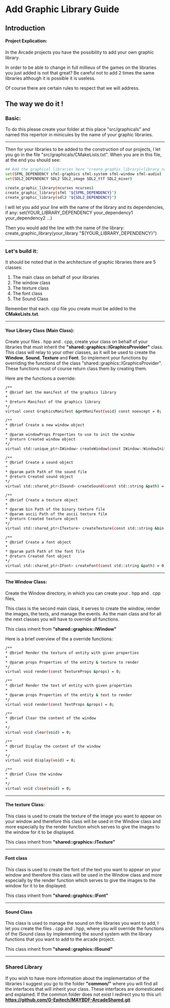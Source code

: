 # Add Graphic Library Guide
## Introduction
#### Project Explication:

In the Arcade projects you have the possibility to add your own graphic library.

In order to be able to change in full millieux of the games on the libraries you just added is not that great?
Be careful not to add 2 times the same libraries although it is possible it is useless.

Of course there are certain rules to respect that we will address.

## The way we do it !

### Basic:

To do this please create your folder at this place "src/graphicals" and named
this repertoir in minicules by the name of your graphic libraries.

------------

Then for your libraries to be added to the construction of our projects,
I let you go in the file "src/graphicals/CMakeLists.txt".
When you are in this file, at the end you should see:

```bash
## Add the graphical libraries here "create_graphic_library(<library_name>)"
set(SFML_DEPENDENCY sfml-graphics sfml-system sfml-window sfml-audio)
set(SDL2_DEPENDENCY SDL2 SDL2_image SDL2_ttf SDL2_mixer)

create_graphic_library(ncurses ncurses)
create_graphic_library(sfml "${SFML_DEPENDENCY}")
create_graphic_library(sdl2 "${SDL2_DEPENDENCY}")
```

I will let you add your line with the name of the library and its dependencies, if any:
set(YOUR_LIBRARY_DEPENDENCY your_dependency1 your_dependency2 ...)

Then you would add the line with the name of the library:
create_graphic_library(your_library "${YOUR_LIBRARY_DEPENDENCY}")

------------

### Let's build it:

It should be noted that in the architecture of graphic libraries there are 5 classes:
1. The main class on behalf of your libraries
2. The window class
3. The texture class
4. The font class
5. The Sound Class

Remember that each. cpp file you create must be added to the **CMakeLists.txt**.

------------

#### Your Library Class (Main Class):

Create your files . hpp and . cpp, create your class on behalf of your libraries that must
inherit the **"shared::graphics::IGraphicsProvider"** class. This class will relay to
your other classes, as it will be used to create the **Window**, **Sound**, **Texture** and **Font**.
So implement your functions by overriding the functions of the class "shared::graphics::IGraphicsProvider".
These functions must of course return class them by creating them.

Here are the functions a override:

```bash
/**
* @brief Get the manifest of the graphics library
*
* @return Manifest of the graphics library
*/
virtual const GraphicsManifest &getManifest(void) const noexcept = 0;

/**
* @brief Create a new window object
*
* @param windowProps Properties to use to init the window
* @return Created window object
*/
virtual std::unique_ptr<IWindow> createWindow(const IWindow::WindowInitProps &windowProps) = 0;

/**
* @brief Create a sound object
*
* @param path Path of the sound file
* @return Created sound object
*/
virtual std::shared_ptr<ISound> createSound(const std::string &path) = 0;

/**
* @brief Create a texture object
*
* @param bin Path of the binary texture file
* @param ascii Path of the ascii texture file
* @return Created texture object
*/
virtual std::shared_ptr<ITexture> createTexture(const std::string &bin, const std::string &ascii) = 0;

/**
* @brief Create a font object
*
* @param path Path of the font file
* @return Created font object
*/
virtual std::shared_ptr<IFont> createFont(const std::string &path) = 0;
```
------------

#### The Window Class:

Create the Window directory, in which you can create your . hpp and . cpp files,

This class is the second main class, it serves to create the window, render the images,
the texts, and manage the events. As the main class and for all the next classes you will have to
override all functions.

This class inherit from **"shared::graphics::IWindow"**

Here is a brief overview of the a override functions:

```bash
/**
* @brief Render the texture of entity with given properties
*
* @param props Properties of the entity & texture to render
*/
virtual void render(const TextureProps &props) = 0;

/**
* @brief Render the text of entity with given properties
*
* @param props Properties of the entity & text to render
*/
virtual void render(const TextProps &props) = 0;

/**
* @brief Clear the content of the window
*
*/
virtual void clear(void) = 0;

/**
* @brief Display the content of the window
*
*/
virtual void display(void) = 0;

/**
* @brief Close the window
*
*/
virtual void close(void) = 0;
```

------------

#### The texture Class:

This class is used to create the texture of the image you want to appear on
your window and therefore this class will be used in the Window class and more
especially by the render function which serves to give the images to the window for it to be displayed.

This class inherit from **"shared::graphics::ITexture"**

------------

#### Font class

This class is used to create the font of the text you want to appear on
your window and therefore this class will be used in the Window class and more
especially by the render function which serves to give the images to the window for it to be displayed.

This class inherit from **"shared::graphics::IFont"**

------------

#### Sound Class

This class is used to manage the sound on the libraries you want to add, I let you create the files . cpp and . hpp,
where you will override the functions of the ISound class by implementing the sound system with the library functions 
that you want to add to the arcade project.

This class inherit from **"shared::graphics::ISound"**

------------

### Shared Library

If you wish to have more information about the implementation of the libraries I suggest you go to the folder
**"common/"** where you will find all the interfaces that will inherit your class. These interfaces are domesticated and explained.
If the common folder does not exist I redirect you to this url: **https://github.com/G-Epitech/MAYBDF-ArcadeShared.git**
